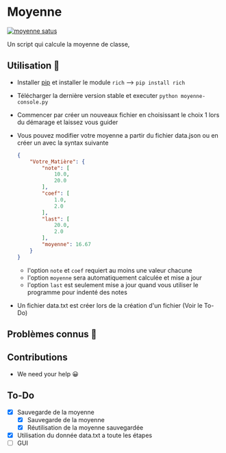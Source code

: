 # Moyenne

[![moyenne satus](https://gitlab.com/DarkOnion0/moyenne-python/badges/master/pipeline.svg "Gitlab pipeline")](https://gitlab.com/DarkOnion0/moyenne-python/-/pipelines/latest)

Un script qui calcule la moyenne de classe,

## Utilisation :rocket:
* Installer [pip](https://pypi.org/project/pip/) et installer le module `rich` --> `pip install rich`
* Télécharger la dernière version stable et executer `python moyenne-console.py`
* Commencer par créer un nouveaux fichier en choisissant le choix 1 lors du démarage et laissez vous guider  
* Vous pouvez modifier votre moyenne a partir du fichier data.json ou en créer un avec la syntax suivante
  
  ```json
  {
      "Votre_Matière": {
          "note": [
              10.0,
              20.0
          ],
          "coef": [
              1.0,
              2.0
          ],
          "last": [
              20.0,
              2.0
          ],
          "moyenne": 16.67
      }
  }
  ```

  * l'option `note` et `coef` requiert au moins une valeur chacune
  * l'option `moyenne` sera automatiquement calculée et mise a jour 
  * l'option `last` est seulement mise a jour quand vous utiliser le programme pour indenté des notes
* Un fichier data.txt est créer lors de la création d'un fichier (Voir le To-Do)

## Problèmes connus :rocket:

## Contributions

* We need your help 😀

## To-Do

- [x] Sauvegarde de la moyenne
  - [x] Sauvegarde de la moyenne
  - [x] Réutilisation de la moyenne sauvegardée
- [x] Utilisation du donnée data.txt a toute les étapes
- [ ] GUI
